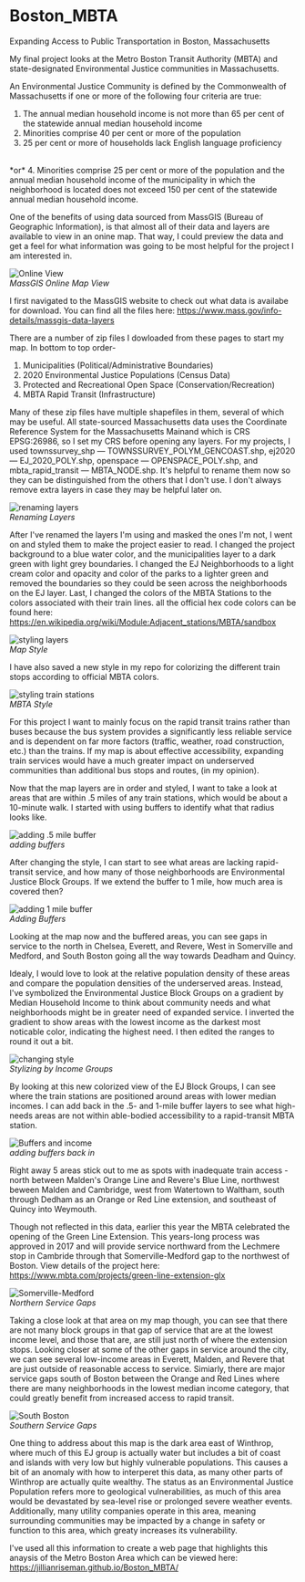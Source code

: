 # Boston_MBTA

Expanding Access to Public Transportation in Boston, Massachusetts

My final project looks at the Metro Boston Transit Authority (MBTA) and state-designated Environmental Justice communities in Massachusetts.

An Environmental Justice Community is defined by the Commonwealth of Massachusetts if one or more of the following four criteria are true:

1. The annual median household income is not more than 65 per cent of the statewide annual median household income
2. Minorities comprise 40 per cent or more of the population
3. 25 per cent or more of households lack English language proficiency
<br>
*or*
4. Minorities comprise 25 per cent or more of the population and the annual median household income of the municipality in which the neighborhood is located does not exceed 150 per cent of the statewide annual median household income.
 
One of the benefits of using data sourced from MassGIS (Bureau of Geographic Information), is that almost all of their data and layers are available to view in an onine map. That way, I could preview the data and get a feel for what information was going to be most helpful for the project I am interested in.

![Online View](graphics/onlineview.png)  
*MassGIS Online Map View*

I first navigated to the MassGIS website to check out what data is availabe for download. You can find all the files here: https://www.mass.gov/info-details/massgis-data-layers

There are a number of zip files I dowloaded from these pages to start my map. In bottom to top order-
1. Municipalities (Political/Administrative Boundaries)
2. 2020 Environmental Justice Populations (Census Data)
3. Protected and Recreational Open Space (Conservation/Recreation)
4. MBTA Rapid Transit (Infrastructure)

Many of these zip files have multiple shapefiles in them, several of which may be useful. All state-sourced Massachusetts data uses the Coordinate Reference System for the Massachusetts Mainand which is CRS EPSG:26986, so I set my CRS before opening any layers. For my projects, I used townssurvey_shp — TOWNSSURVEY_POLYM_GENCOAST.shp, ej2020 — EJ_2020_POLY.shp, openspace — OPENSPACE_POLY.shp, and mbta_rapid_transit — MBTA_NODE.shp. It's helpful to rename them now so they can be distinguished from the others that I don't use. I don't always remove extra layers in case they may be helpful later on.

![renaming layers](graphics/layer%20names.png)  
*Renaming Layers*

After I've renamed the layers I'm using and masked the ones I'm not, I went on and styled them to make the project easier to read. I changed the project background to a blue water color, and the municipalities layer to a dark green with light grey boundaries. I changed the EJ Neighborhoods to a light cream color and opacity and color of the parks to a lighter green and removed the boundaries so they could be seen across the neighborhoods on the EJ layer. Last, I changed the colors of the MBTA Stations to the colors associated with their train lines. all the official hex code colors can be found here: https://en.wikipedia.org/wiki/Module:Adjacent_stations/MBTA/sandbox

![styling layers](graphics/basemap.png)  
*Map Style*

I have also saved a new style in my repo for colorizing the different train stops according to official MBTA colors.

![styling train stations](graphics/MBTAstyle.png)  
*MBTA Style*

For this project I want to mainly focus on the rapid transit trains rather than buses because the bus system provides a significantly less reliable service and is dependent on far more factors (traffic, weather, road construction, etc.) than the trains. If my map is about effective accessibility, expanding train services would have a much greater impact on underserved communities than additional bus stops and routes, (in my opinion). 

Now that the map layers are in order and styled, I want to take a look at areas that are within .5 miles of any train stations, which would be about a 10-minute walk. I started with using buffers to identify what that radius looks like.

![adding .5 mile buffer](graphics/buffer.png)  
*adding buffers*

After changing the style, I can start to see what areas are lacking rapid-transit service, and how many of those neighborhoods are Environmental Justice Block Groups. If we extend the buffer to 1 mile, how much area is covered then?

![adding 1 mile buffer](graphics/1milebuffer.png)  
*Adding Buffers*

Looking at the map now and the buffered areas, you can see gaps in service to the north in Chelsea, Everett, and Revere, West in Somerville and Medford, and South Boston going all the way towards Deadham and Quincy. 

Idealy, I would love to look at the relative population density of these areas and compare the population densities of the underserved areas. Instead, I've symbolized the Environmental Justice Block Groups on a gradient by Median Household Income to think about community needs and what neighborhoods might be in greater need of expanded service. I inverted the gradient to show areas with the lowest income as the darkest most noticable color, indicating the highest need. I then edited the ranges to round it out a bit. 

![changing style](graphics/EJbyIncome.png)  
*Stylizing by Income Groups*

By looking at this new colorized view of the EJ Block Groups, I can see where the train stations are positioned around areas with lower median incomes. I can add back in the .5- and 1-mile buffer layers to see what high-needs areas are not within able-bodied accessibility to a rapid-transit MBTA station.

![Buffers and income](graphics/Incomewithbuffers.png)  
*adding buffers back in*

Right away 5 areas stick out to me as spots with inadequate train access - north between Malden's Orange Line and Revere's Blue Line, northwest beween Malden and Cambridge, west from Watertown to Waltham, south through Dedham as an Orange or Red Line extension, and southeast of Quincy into Weymouth. 

Though not reflected in this data, earlier this year the MBTA celebrated the opening of the Green Line Extension. This years-long process was approved in 2017 and will provide service northward from the Lechmere stop in Cambride through that Somerville-Medford gap to the northwest of Boston. View details of the project here: https://www.mbta.com/projects/green-line-extension-glx

![Somerville-Medford](graphics/everett-revere-closeup.png)  
*Northern Service Gaps*

Taking a close look at that area on my map though, you can see that there are not many block groups in that gap of service that are at the lowest income level, and those that are, are still just north of where the extension stops. Looking closer at some of the other gaps in service around the city, we can see several low-income areas in Everett, Malden, and Revere that are just outside of reasonable access to service. Simiarly, there are major service gaps south of Boston between the Orange and Red Lines where there are many neighborhoods in the lowest median income category, that could greatly benefit from increased access to rapid transit.

![South Boston](graphics/south-boston-closeup.png)  
*Southern Service Gaps*

One thing to address about this map is the dark area east of Winthrop, where much of this EJ group is actually water but includes a bit of coast and islands with very low but highly vulnerable populations. This causes a bit of an anomaly with how to interperet this data, as many other parts of Winthrop are actually quite wealthy. The status as an Environmental Justice Population refers more to geological vulnerabilities, as much of this area would be devastated by sea-level rise or prolonged severe weather events. Additionally, many utility companies operate in this area, meaning surrounding communities may be impacted by a change in safety or function to this area, which greaty increases its vulnerability.

I've used all this information to create a web page that highlights this anaysis of the Metro Boston Area which can be viewed here: https://jillianriseman.github.io/Boston_MBTA/




